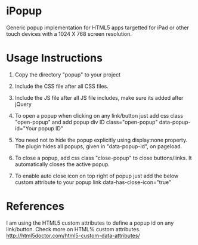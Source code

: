 iPopup
======

Generic popup implementation for HTML5 apps targetted for iPad or other touch devices with a 1024 X 768 screen resolution.


Usage Instructions
==================

  1. Copy the directory "popup" to your project

  2. Include the CSS file after all CSS files.
       <link rel="stylesheet" href="popup/css/style.css">

  3. Include the JS file after all JS file includes, make sure its added after jQuery
       <script type="text/javascript" src="popup/js/popup.js"></script>

  4. To open a popup when clicking on any link/button just add css class "open-popup" and add popup div ID
       class="open-popup" data-popup-id="Your popup ID"

  5. You need not to hide the popup explicitly using display:none property. The plugin hides all popups, given 
     in "data-popup-id", on pageload. 
     
  6. To close a popup, add css class "close-popup" to close buttons/links. It automatically closes the active popup.

  7. To enable auto close icon on top right of popup just add the below custom attribute to your popup link
       data-has-close-icon="true"


References
==========

I am using the HTML5 custom attributes to define a popup id on any link/button. Check more on HTML% custom attributes.
http://html5doctor.com/html5-custom-data-attributes/

